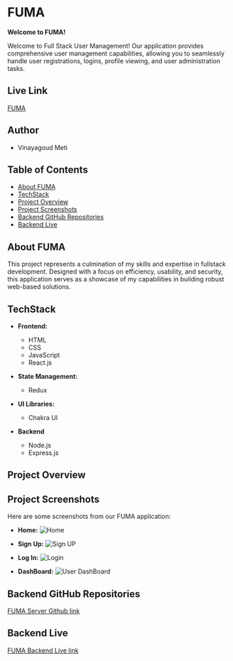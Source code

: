 # FUMA

**Welcome to FUMA!**

Welcome to Full Stack User Management! Our application provides comprehensive user management capabilities,
allowing you to seamlessly handle user registrations, logins, profile viewing, and user administration tasks.

## Live Link

<a href="https://fuma-gamma.vercel.app/dashboard" target="_blank">FUMA</a>

## Author

- Vinayagoud Meti

## Table of Contents

- [About FUMA](#about-FUMA)
- [TechStack](#technology-stack)
- [Project Overview](#project-overview)
- [Project Screenshots](#project-screenshots)
- [Backend GitHub Repositories](#backend-github-repositories)
- [Backend Live](#backend-live)

## About FUMA

This project represents a culmination of my skills and expertise in fullstack development. Designed with a focus on efficiency, usability, and security, this application serves as a showcase of my capabilities in building robust web-based solutions.

## TechStack

- **Frontend:**

  - HTML
  - CSS
  - JavaScript
  - React.js

- **State Management:**

  - Redux

- **UI Libraries:**

  - Chakra UI

- **Backend**
  - Node.js
  - Express.js

## Project Overview

## Project Screenshots

Here are some screenshots from our FUMA application:


- **Home:**
  ![Home](https://github.com/Vinay-the-dev-bot/FUMA/assets/57762023/350a0083-f503-4803-a245-5b0091d7f550)

- **Sign Up:**
   ![Sign UP](https://github.com/Vinay-the-dev-bot/FUMA/assets/57762023/7edfe617-a951-4b0e-a971-ea3f93f14915)

- **Log In:**
  ![Login](https://github.com/Vinay-the-dev-bot/FUMA/assets/57762023/d717fa03-2e60-4580-9c37-99a6fe391998)

 - **DashBoard:**
   ![User DashBoard](https://github.com/Vinay-the-dev-bot/FUMA/assets/57762023/aa80e732-a540-4e65-857a-adcc38e23acc)

 
## Backend GitHub Repositories

<a href="https://github.com/Vinay-the-dev-bot/FUMA-Server" target="_blank">FUMA Server Github link</a>

## Backend Live

<a href="https://FUMA-server.onrender.com" target="_blank">FUMA Backend Live link</a>
